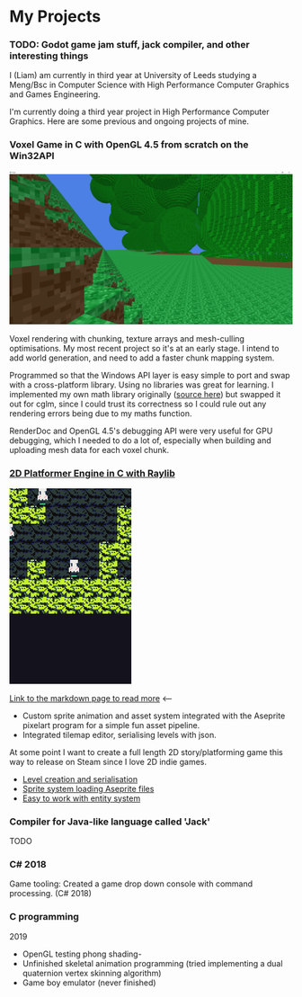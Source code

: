 # My Projects

### TODO: Godot game jam stuff, jack compiler, and other interesting things

I (Liam) am currently in third year at University of Leeds studying a Meng/Bsc in Computer Science with High Performance Computer Graphics and Games Engineering.

I'm currently doing a third year project in High Performance Computer Graphics. Here are some previous and ongoing projects of mine.


### Voxel Game in C with OpenGL 4.5 from scratch on the Win32API
![Early screenshot from my voxel game](files/blockgame-early-screenshot.PNG)

Voxel rendering with chunking, texture arrays and mesh-culling optimisations. My most recent project so it's at an early stage. I intend to add world generation, and need to add a faster chunk mapping system.

Programmed so that the Windows API layer is easy simple to port and swap with a cross-platform library. Using no libraries was great for learning. I implemented my own math library originally ([source here](source/c_blockgame_september_snippet/old_custom_math_src\src_oldcustommath/include/basic_types.h)) but swapped it out for cglm, since I could trust its correctness so I could rule out any rendering errors being due to my maths function.

RenderDoc and OpenGL 4.5's debugging API were very useful for GPU debugging, which I needed to do a lot of, especially when building and uploading mesh data for each voxel chunk.


### [2D Platformer Engine in C with Raylib](2d_c_engine.md)

![Cropped Gameplay of my 2D platformer engine](files/planetarium-camera-and-entities-cropped.gif)

[Link to the markdown page to read more](2d_c_engine.md) <--
- Custom sprite animation and asset system integrated with the Aseprite pixelart program for a simple fun asset pipeline.
- Integrated tilemap editor, serialising levels with json.

At some point I want to create a full length 2D story/platforming game this way to release on Steam since I love 2D indie games.

- [Level creation and serialisation](2d_c_engine.md#level-creation-and-serialisation)
- [Sprite system loading Aseprite files](2d_c_engine.md#sprite-system-loading-aseprite-files)
- [Easy to work with entity system](2d_c_engine.md#easy-to-work-with-entity-system)


### Compiler for Java-like language called 'Jack'

TODO

### C\# 2018

Game tooling:
Created a game drop down console with command processing. (C\# 2018)



### C programming
2019
- OpenGL testing phong shading-
- Unfinished skeletal animation programming (tried implementing a dual quaternion vertex skinning algorithm)
- Game boy emulator (never finished)